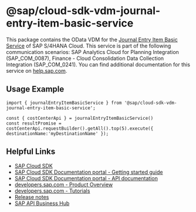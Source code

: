 # @sap/cloud-sdk-vdm-journal-entry-item-basic-service

This package contains the OData VDM for the [Journal Entry Item Basic Service](https://api.sap.com/api/API_JOURNALENTRYITEMBASIC_SRV) of SAP S/4HANA Cloud.
This service is part of the following communication scenarios: SAP Analytics Cloud for Planning Integration (SAP_COM_0087), Finance - Cloud Consolidation Data Collection Integration (SAP_COM_0241).
You can find additional documentation for this service on [help.sap.com](https://help.sap.com:00443/http.svc/ahp2/SAP_S4HANA_CLOUD/latest/EN/c2/e849c5ff5341388dff293e07a4549d/frameset.htm).

## Usage Example
```
import { journalEntryItemBasicService } from '@sap/cloud-sdk-vdm-journal-entry-item-basic-service';

const { costCenterApi } = journalEntryItemBasicService()
const resultPromise = costCenterApi.requestBuilder().getAll().top(5).execute({ destinationName:'myDestinationName' });

```

## Helpful Links

- [SAP Cloud SDK](https://github.com/SAP/cloud-sdk-js)
- [SAP Cloud SDK Documentation portal - Getting started guide](https://sap.github.io/cloud-sdk/docs/js/getting-started)
- [SAP Cloud SDK Documentation portal - API documentation](https://sap.github.io/cloud-sdk/docs/js/api)
- [developers.sap.com - Product Overview](https://developers.sap.com/topics/cloud-sdk.html)
- [developers.sap.com - Tutorials](https://developers.sap.com/tutorial-navigator.html?tag=software-product:technology-platform/sap-cloud-sdk&tag=tutorial:type/tutorial&tag=programming-tool:javascript)
- [Release notes](https://help.sap.com/doc/2324e9c3b28748a4ae2ad08166d77675/1.0/en-US/js-index.html)
- [SAP API Business Hub](https://api.sap.com/)
